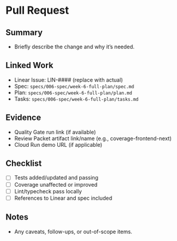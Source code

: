 # Pull Request

## Summary
- Briefly describe the change and why it’s needed.

## Linked Work
- Linear Issue: LIN-#### (replace with actual)
- Spec: `specs/006-spec/week-6-full-plan/spec.md`
- Plan: `specs/006-spec/week-6-full-plan/plan.md`
- Tasks: `specs/006-spec/week-6-full-plan/tasks.md`

## Evidence
- Quality Gate run link (if available)
- Review Packet artifact link/name (e.g., coverage-frontend-next)
- Cloud Run demo URL (if applicable)

## Checklist
- [ ] Tests added/updated and passing
- [ ] Coverage unaffected or improved
- [ ] Lint/typecheck pass locally
- [ ] References to Linear and spec included

## Notes
- Any caveats, follow-ups, or out-of-scope items.


